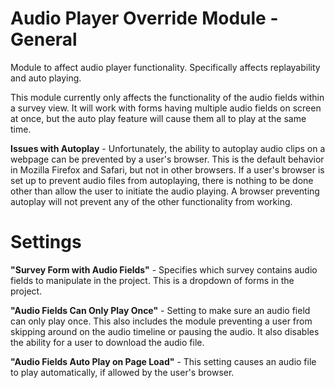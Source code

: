 # Audio Player Override Module - General
Module to affect audio player functionality. Specifically affects replayability and auto playing.

This module currently only affects the functionality of the audio fields within a survey view. It will work with forms having multiple audio fields on screen at once, but the auto play feature will cause them all to play at the same time.

**Issues with Autoplay** - Unfortunately, the ability to autoplay audio clips on a webpage can be prevented by a user's browser. This is the default behavior in Mozilla Firefox and Safari, but not in other browsers. If a user's browser is set up to prevent audio files from autoplaying, there is nothing to be done other than allow the user to initiate the audio playing. A browser preventing autoplay will not prevent any of the other functionality from working.

# Settings
**"Survey Form with Audio Fields"** - 
    Specifies which survey contains audio fields to manipulate in the project. This is a dropdown of forms in the project.
    
**"Audio Fields Can Only Play Once"** -
    Setting to make sure an audio field can only play once. This also includes the module preventing a user from skipping around on the audio timeline or pausing the audio. It also disables the ability for a user to download the audio file.
    
**"Audio Fields Auto Play on Page Load"** -
    This setting causes an audio file to play automatically, if allowed by the user's browser.